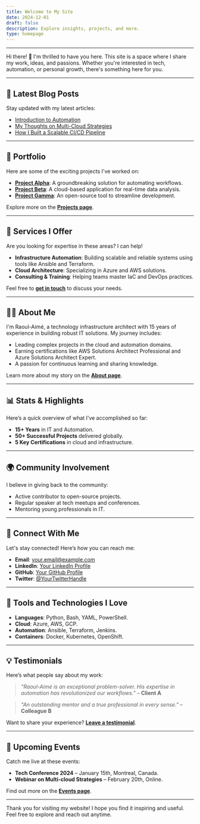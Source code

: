 ```yaml
---
title: Welcome to My Site
date: 2024-12-01
draft: false
description: Explore insights, projects, and more.
type: homepage
---
```

---
Hi there! 👋 I'm thrilled to have you here. This site is a space where I share my work, ideas, and passions. Whether you're interested in tech, automation, or personal growth, there's something here for you.

---

## 📰 Latest Blog Posts

Stay updated with my latest articles:

- [Introduction to Automation](blog/intro-to-automation)
- [My Thoughts on Multi-Cloud Strategies](blog/multi-cloud-strategies)
- [How I Built a Scalable CI/CD Pipeline](blog/scalable-cicd-pipeline)

---

## 📂 Portfolio

Here are some of the exciting projects I've worked on:

- **[Project Alpha](#)**: A groundbreaking solution for automating workflows.
- **[Project Beta](#)**: A cloud-based application for real-time data analysis.
- **[Project Gamma](#)**: An open-source tool to streamline development.

Explore more on the **[Projects page](#)**.

---

## 🌟 Services I Offer

Are you looking for expertise in these areas? I can help!

- **Infrastructure Automation**: Building scalable and reliable systems using tools like Ansible and Terraform.
- **Cloud Architecture**: Specializing in Azure and AWS solutions.
- **Consulting & Training**: Helping teams master IaC and DevOps practices.

Feel free to **[get in touch](#)** to discuss your needs.

---

## 👨‍💻 About Me

I'm Raoul-Aimé, a technology infrastructure architect with 15 years of experience in building robust IT solutions. My journey includes:

- Leading complex projects in the cloud and automation domains.
- Earning certifications like AWS Solutions Architect Professional and Azure Solutions Architect Expert.
- A passion for continuous learning and sharing knowledge.

Learn more about my story on the **[About page](#)**.

---

## 📊 Stats & Highlights

Here’s a quick overview of what I’ve accomplished so far:

- **15+ Years** in IT and Automation.
- **50+ Successful Projects** delivered globally.
- **5 Key Certifications** in cloud and infrastructure.

---

## 🌍 Community Involvement

I believe in giving back to the community:

- Active contributor to open-source projects.
- Regular speaker at tech meetups and conferences.
- Mentoring young professionals in IT.

---

## 📧 Connect With Me

Let's stay connected! Here’s how you can reach me:

- **Email**: [your.email@example.com](mailto:your.email@example.com)
- **LinkedIn**: [Your LinkedIn Profile](#)
- **GitHub**: [Your GitHub Profile](#)
- **Twitter**: [@YourTwitterHandle](#)

---

## 🚀 Tools and Technologies I Love

- **Languages**: Python, Bash, YAML, PowerShell.
- **Cloud**: Azure, AWS, GCP.
- **Automation**: Ansible, Terraform, Jenkins.
- **Containers**: Docker, Kubernetes, OpenShift.

---

## 💡 Testimonials

Here’s what people say about my work:

> _"Raoul-Aimé is an exceptional problem-solver. His expertise in automation has revolutionized our workflows."_ – **Client A**

> _"An outstanding mentor and a true professional in every sense."_ – **Colleague B**

Want to share your experience? **[Leave a testimonial](#)**.

---

## 📅 Upcoming Events

Catch me live at these events:

- **Tech Conference 2024** – January 15th, Montreal, Canada.
- **Webinar on Multi-cloud Strategies** – February 20th, Online.

Find out more on the **[Events page](#)**.

---

Thank you for visiting my website! I hope you find it inspiring and useful. Feel free to explore and reach out anytime.
